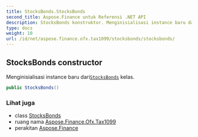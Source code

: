 ```yaml
---
title: StocksBonds.StocksBonds
second_title: Aspose.Finance untuk Referensi .NET API
description: StocksBonds konstruktor. Menginisialisasi instance baru dariStocksBonds kelas.
type: docs
weight: 10
url: /id/net/aspose.finance.ofx.tax1099/stocksbonds/stocksbonds/
---
```

## StocksBonds constructor

Menginisialisasi instance baru dari[`StocksBonds`](../) kelas.

```csharp
public StocksBonds()
```

### Lihat juga

* class [StocksBonds](../)
* ruang nama [Aspose.Finance.Ofx.Tax1099](../../stocksbonds/)
* perakitan [Aspose.Finance](../../../)


